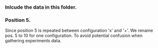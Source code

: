 ### Inlcude the data in this folder.

### Position 5. 
Since position 5 is repeated between configuration 'x' and '+'. 
We rename pos. 5 to 10 for one configuration.
To avoid potential confusion when gathering experiments data.